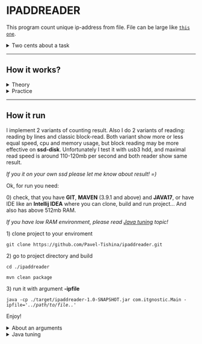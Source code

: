 <h1>IPADDREADER</h1>

This program count unique ip-address from file. File can be large like <code><a href="https://ecwid-vgv-storage.s3.eu-central-1.amazonaws.com/ip_addresses.zip">this one</a></code>.

<details close>
    <summary>Two cents about a task</summary>
    <div>
        <p>
            Here is a huge (100gb and more) file, that contains ipv4 address <i>(each one on new line)</i> and we need to
            count all <b>unique</b> ip-address as fast if we can and use low memory as possible.
        </p>
        <p>
            For example we have next ip address in file:
            <div style="background: #20200b">
                1.1.1.1
                </br>2.2.2.2
                </br>3.3.3.3
                </br>1.1.1.1
            </div>
        </p>
        <p>
            And here we can say <b>unique ip address is that:</b> 
            <ul>
                <li>
                    Just met in parsing process
                    <div>
                        <div style="background: #20200b">
                            <span style="color: green">
                                <b><i>1.1.1.1
                                </br>2.2.2.2
                                </br>3.3.3.3</i></b></span>
                                </br><span style="color: pink">1.1.1.1</span>
                        </div>
                        Answer is <b>3</b> (1.1.1.1, 2.2.2.2, 3.3.3.3).
                    </div>
                </li>
                <li>
                    Appear in file only once
                    <div>
                        <div style="background: #20200b">
                            <span style="color: pink">1.1.1.1</span>
                            </br><span style="color: green"><b><i>2.2.2.2
                            </br>3.3.3.3</i></b></span>
                            </br><span style="color: pink">1.1.1.1</span>
                        </div>
                        Answer is <b>2</b> (2.2.2.2, 3.3.3.3; 1.1.1.1 contained twice, so it's not unique).
                    </div>
                </li>
            </ul>
        </p>
        <p>
            What variant is exactly correct? Hmm... I decide to implement both: 
            <a>all unique</a> and <a>contains in file once</a>
        </p>
    </div>
</details>
<hr>
<h2>How it works?</h2>

<details close>
    <summary>Theory</summary>
    <div>
        <p>
            Ok. How we can count unique ip-address?
            First idea what comes is <code>awk sort | uniq</code>, <b>oh yeah, we did it</b>!!! But we take a different approach. We're not using any fancy stuff like databases, 
            cloud services, or modern features. Instead, we're looking back to the old days and thinking about basic things like C, Assembler, bits, registers, memory indexing, 
            and other similar stuff.... machine code =)...
        </p>
        <p>
            Alright, let's imagine that we can read all IP addresses from the file directly into memory (without dumbs) and then check for uniqueness using just one loop. Each IP address 
            typically takes between <b>7</b> to <b>15</b> bytes, ranging from addresses like <b>0.0.0.0</b> to <b>255.255.255.255</b>. So, the total size for all possible IPv4 addresses 
            is 7 * 4294967296 (all possible IPv4) = 30064771072 bytes (and it's just a minimum! we calculate as all ips takes 7 bytes), which is roughly 28.67 GB. 
            Well, that's not too much for today's standards, but it's still quite huge.
        </p>
        <p>
            Hmm... How about "compress" them to 512mb?
            </br>
            <picture>
                <img src="https://iili.io/J6fOCwF.jpg" alt="J6fOCwF.jpg" border="0" />
            </picture>
        </p>
        <p>
            We don't need store ip address as is, only information about his apperiance.
            I use Java and haven't direct access to memory <i>(yes, I know about HotSpot and <b>sun.misc.Unsafe.getAddress()</b>
            and <b>.putAddress()</b>, but let's use regular Java17 and only JavaCore...)</i>, so we need works with memory throuth wrappers like
            arrays or variables. The first problem that we have is max count of indexing array's element and variant we can't manipulate
            of large count of index, the second is elements (that need memory too).
        </p>
    </div>
</details>

<details close>
    <summary>Practice</summary>
    <p>
        <p>
            If we just keep only fact of appear any ip - we need only one bit [0 - not appear, 1 - appear], and need only 4294967296
            bits - only 512mb. Looks interesting... but how keep it?
        </p>
        <p>
            There 
        </p>
        <p>
            The biggest primitive type in Java is 8-byte <code>long</code>, so we can keep information about 64 different
            ip-address in one long and now need <code>4294967296 / 64 = 67108864</code> elements.
            Ok, init 2 arrays (cuz Java hasn't unsign type)
            <p>
                <div style="background: #20200b">
                    long[] bankH = new long[33554432];
                    </br>long[] bankL = new long[33554432]; // for 'minus' values
                </div>
            </p>
        </p>
        <p>
            And here start a magic:
            <ul>
                <li>we count index of long[] element from first 28bit of our int-ip - call it bank</li>
                <li>next we need index for position in elements bit - we use last 4bits of our int-ip, call it cell</li>
                <li>if stored bit is 0 - we have a new unique ip-address. So inceremnt a count variable and store 1 to the cell</li>
            </ul>
        </p>
        <p>
            <b>And this is all what we need!</b>
            <p>
                In the form of a diagram, this process will look like this:
                </br><img src="https://iili.io/J6qCOa1.png" alt="J6qCOa1.png" border="0" />
            </p>
        </p>
        <p>
            If we want to get back all unique ip's in readible format we need:
            <ul>
                <li>walk from start to end of arrays</li>
                <li>shift index bits to the left</li>
                <li>extract each bit who is '1' to address</li>
            </ul>
        </p>
        <p>
            <b>DONE!</b>
        </p>
        <p>
            But wait a minute, what about a second <i>once</i> implementation? That looks the same, but we need now 2 bits
            for store 3 state: <b>00</b> - not exist, <b>01</b> - exist once, <b>11</b> - exist more than once. So we can store now only 32 
            address into one long <i>(in theory a little bit more, around 40, and I'm thinking about it)</i>
        </p>
        <p>
            For indexing we need next:
            <ul>
                <li>we count index of long[] element from first 18bit of our int-ip</li>
                <li>next we need index for position in elements bit - we use last 4bits of our int-ip for <b>first</b> 
                    cell index, and <b>second</b> index just increase for 32</li>
                <li>
                    if stored <b>first</b> bit is 0 - and:
                    <ul>
                    <li>
                        if stored <b>second</b> bit is 0 - we got unique ip! So increment a count variable and store 1 
                        to <b>second</b> bit
                    </li>
                    <li>
                        if stored <b>second</b> bit is 1 - we got duplicated ip. Reduce a count variable and store 1 
                        to <b>first</b> bit 
                    </li>
                    </ul>
                </li>
            </ul>
        </p>
    </div>
</details>
<hr>
<h2>How it run</h2>
<p>
    I implement 2 variants of counting result. Also I do 2 variants of reading: reading by lines and classic block-read.
    Both variant show more or less equal speed, cpu and memory usage, but block reading may be more effective on 
    <b>ssd-disk</b>. Unfortunately I test it with usb3 hdd, and maximal read speed is around 110-120mb per second and
    both reader show same result.
</p>
<p>
    <i>If you it on your own ssd please let me know about result! =)</i>
</p>
<p>
    Ok, for run you need: 
</p>
<p>
    0) check, that you have <b>GIT</b>, <b>MAVEN</b> (3.9.1 and above) and <b>JAVA17</b>, or have IDE like an 
    <b>Intellij IDEA</b> where you can clone, build and run project... And also has above 512mb RAM.
</p>
<p>
    <i>If you have low RAM environment, please read <u>Java tuning</u> topic!</i>
</p>
<p>
    1) clone project to your enviroment
    <p><code>git clone https://github.com/Pavel-Tishina/ipaddreader.git</code></p>
</p>
<p>
    2) go to project directory and build
    <p><code>cd ./ipaddreader</code></p>
    <p><code>mvn clean package</code></p>
</p>
<p>
    3) run it with argument <b>-ipfile</b>
    <p><code>java -cp ./target/ipaddreader-1.0-SNAPSHOT.jar com.itgnostic.Main -ipfile='<i>../path/to/file..</i>'</code></p>
</p>
<p>
    Enjoy!
</p>
<details close>
    <summary>About an arguments</summary>
    <div>
        Here is next arguments that change mode of work, read and so on:
        <ul>
            <li>
                <code><b>-ipfile='</b><i>/path/to/your/file</i><b>'</b></code>
                <p>Only one <b>requred</b> argument, contains path to your file with <u>ip-addresses</u></p>
            </li>
            <li>
                <code><b>-mode='</b><i><b>ALL</b> or <b>ONCE</b></i><b>'</b></code>
                <p>
                    ALL - count all unique ip addresses (need more 512mb RAM) <i>[default]</i>
                </p>
                <p>
                    ONCE - count only unique ip addresses in file (need more 1024mb RAM)
                </p>
            </li>
            <li>
                <code><b>-read='</b><i><b>LINE</b> or <b>BLOCK</b></i><b>'</b></code>
                <p>
                    LINE - read file by lines, optimal speed and resources usage <i>[default]</i>
                </p>
                <p>
                    BLOCK - read file by block, performance and memory usage depends on <u>block_size</u> 
                </p>
            </li>
            <li>
                <code><b>-bs='</b><i>123456</i><b>'</b></code>
                <p>
                    Set <u>block_size</u>. You can add letter 'k', 'm', 'g' at the end for set size. <i>[default = 8mb]</i>
                </p>
            </li>
            <li>
                <code><b>-out='</b><i>/path/to/your/file</i><b>'</b></code>
                <p>
                    Set output file for save unique ip result in unpacked format like "127.0.0.1". Be careful, result 
                    can be large and you need enough space  
                </p>
            </li>
            <li>
                <code><b>-chk</b></code>
                <p>
                    This argument <u>switch on</u> checking ip addresses. <i>[default = false (switched off)]</i>
                </p>
                <p>
                    <i>Nobody told me that all ipv4 are correct! What I should do if meet some addresses like 
                    "I27.O.O.I", "777.888.999.1000","one-dot-zero-zero-one", "127.0.0" or... uph... I don't know. 
                    I believe that you a good boy and have valid addresses format, but if not - just add this.</i>
                </p>
            </li>
        </ul>
    </div>
</details>
<details close>
    <summary>Java tuning</summary>
    <div>
        <p>
            In theory you need minimum of <b>512mb</b> of RAM for count <u>all unique address</u>, and <b>1024mb</b> for 
            count <u>all addresses, that contained in file once</u>. I'm sorry, but I have prioritizes for speed and use 
            Java-core only without memory-dumping and components like database and so on...
        </p>
        <p>
            Anyway, if you want to run it with extreme-low memory environment add next argument:
            <ul>
                <li><b>-Xmx520m</b> - for mode <b>ALL</b></li>
                <li><b>-Xmx1032m</b> - for mode <b>ONCE</b></li>
            </ul>
            It use more CPU and work slower but well.
        </p>
    </div>
</details>
